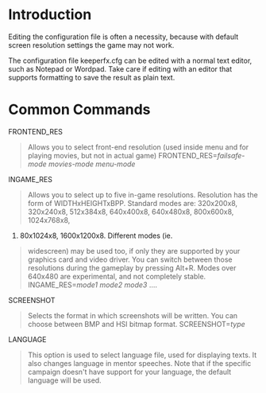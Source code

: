 # Introduction #

Editing the configuration file is often a necessity, because with default screen resolution settings the game may not work.

The configuration file keeperfx.cfg can be edited with a normal text editor, such as Notepad or Wordpad. Take care if editing with an editor that supports formatting to save the result as plain text.

# Common Commands #

FRONTEND\_RES
> Allows you to select front-end resolution (used inside
> menu and for playing movies, but not in actual game)
> FRONTEND\_RES=_failsafe-mode movies-mode menu-mode_

INGAME\_RES
> Allows you to select up to five in-game resolutions.
> Resolution has the form of WIDTHxHEIGHTxBPP.
> Standard modes are: 320x200x8, 320x240x8, 512x384x8,
> 640x400x8, 640x480x8, 800x600x8, 1024x768x8,
  1. 80x1024x8, 1600x1200x8. Different modes (ie.
> widescreen) may be used too, if only they are
> supported by your graphics card and video driver.
> You can switch between those resolutions during the
> gameplay by pressing Alt+R. Modes over 640x480 are
> experimental, and not completely stable.
> INGAME\_RES=_mode1 mode2 mode3_ ....

SCREENSHOT
> Selects the format in which screenshots will be written.
> You can choose between BMP and HSI bitmap format.
> SCREENSHOT=_type_

LANGUAGE
> This option is used to select language file, used for
> displaying texts. It also changes language in mentor
> speeches. Note that if the specific campaign doesn't
> have support for your language, the default language
> will be used.